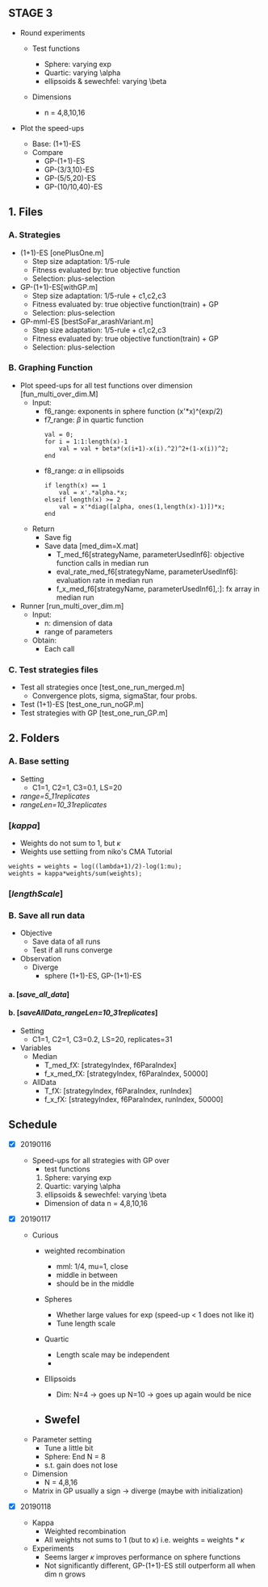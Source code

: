 ## STAGE 3
- Round experiments 
	- Test functions
		- Sphere: varying exp 
		- Quartic: varying \alpha 
		- ellipsoids & sewechfel: varying \beta 

	- Dimensions
		- n = 4,8,10,16

- Plot the speed-ups 
	- Base: (1+1)-ES
	- Compare
		- GP-(1+1)-ES
		- GP-(3/3,10)-ES
		- GP-(5/5,20)-ES
		- GP-(10/10,40)-ES

## 1. Files

### A. Strategies 
- (1+1)-ES [onePlusOne.m]
	- Step size adaptation: 1/5-rule
	- Fitness evaluated by: true objective function 
	- Selection: plus-selection 
- GP-(1+1)-ES[withGP.m]
	- Step size adaptation: 1/5-rule + c1,c2,c3
	- Fitness evaluated by: true objective function(train) + GP
	- Selection: plus-selection 
- GP-mml-ES [bestSoFar_arashVariant.m]
	- Step size adaptation: 1/5-rule + c1,c2,c3
	- Fitness evaluated by: true objective function(train) + GP
	- Selection: plus-selection 

### B. Graphing Function 
- Plot speed-ups for all test functions over dimension [fun_multi_over_dim.M]
	- Input:
		- f6_range: exponents in sphere function 
			(x'*x)^(exp/2)
		- f7_range: $\beta$ in quartic function
			```
			val = 0;
			for i = 1:1:length(x)-1
    			val = val + beta*(x(i+1)-x(i).^2)^2+(1-x(i))^2;
			end
			``` 
		- f8_range: $\alpha$ in ellipsoids
			```
			if length(x) == 1
			    val = x'.*alpha.*x;
			elseif length(x) >= 2
			    val = x'*diag([alpha, ones(1,length(x)-1)])*x;
			end
			``` 
	- Return
		- Save fig 
		- Save data [med_dim=X.mat] 
			- T_med_f6[strategyName, parameterUsedInf6]: objective function calls in median run
			- eval_rate_med_f6[strategyName, parameterUsedInf6]: evaluation rate in median run
			- f_x_med_f6[strategyName, parameterUsedInf6],:]: fx array in median run
- Runner [run_multi_over_dim.m]
	- Input:
		- n: dimension of data 
		- range of parameters
	- Obtain:
		- Each call 

### C. Test strategies files
- Test all strategies once [test_one_run_merged.m]
	- Convergence plots, sigma, sigmaStar, four probs.
- Test (1+1)-ES [test_one_run_noGP.m]
- Test strategies with GP [test_one_run_GP.m]

## 2. Folders

### A. Base setting 
- Setting 
	- C1=1, C2=1, C3=0.1, LS=20 
- *range=5_11replicates*
- *rangeLen=10_31replicates*

### [*kappa*]
- Weights do not sum to 1, but $\kappa$
- Weights use settiing from niko's CMA Tutorial  
```
weights = weights = log((lambda+1)/2)-log(1:mu);
weights = kappa*weights/sum(weights);
```

### [*lengthScale*]


### B. Save all run data
- Objective 
	- Save data of all runs 
    - Test if all runs converge 
- Observation
	- Diverge 
		- sphere (1+1)-ES, GP-(1+1)-ES

#### a. [*save_all_data*]
#### b. [*saveAllData_rangeLen=10_31replicates*]
- Setting 
	- C1=1, C2=1, C3=0.2, LS=20, replicates=31
- Variables 
	- Median 
	    - T_med_fX: [strategyIndex, f6ParaIndex]
	    - f_x_med_fX: [strategyIndex, f6ParaIndex, 50000]
	- AllData
		- T_fX: [strategyIndex, f6ParaIndex, runIndex]
		- f_x_fX: [strategyIndex, f6ParaIndex, runIndex, 50000]



## Schedule

- [x] 20190116
	- Speed-ups for all strategies with GP over
		- test functions 
		1. Sphere: varying exp 
		2. Quartic: varying \alpha 
		3. ellipsoids & sewechfel: varying \beta 
		- Dimension of data
		n = 4,8,10,16

- [x] 20190117 
	- Curious 
		- weighted recombination 
	    	- mml: 1/4, mu=1, close 
	    	- middle in between 
	    	- should be in the middle  

		- Spheres 
			- Whether large values for exp (speed-up < 1 does not like it)
			- Tune length scale 
		- Quartic
			- Length scale may be independent  
			- 
		- Ellipsoids 
			- Dim: N=4 -> goes up 
				N=10 -> goes up again would be nice 
		- Swefel
			-  
	- Parameter setting 
		- Tune a little bit 
		- Sphere: End N = 8
		- s.t. gain does not lose 
	- Dimension 
		- N = 4,8,16
	- Matrix in GP usually a sign -> diverge (maybe with initialization)

- [x] 20190118
	- Kappa 
		- Weighted recombination 
		- All weights not sums to 1 (but to $\kappa$) i.e. weights = weights * $\kappa$
	- Experiments 
		- Seems larger $\kappa$ improves performance on sphere functions 
		- Not significantly different, GP-(1+1)-ES still outperform all when dim n grows 



